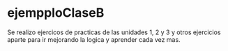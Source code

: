 # ejempploClaseB
Se realizo ejercicos de practicas de las unidades 1, 2 y 3 y otros ejercicios aparte para ir mejorando la logica y aprender cada vez mas.